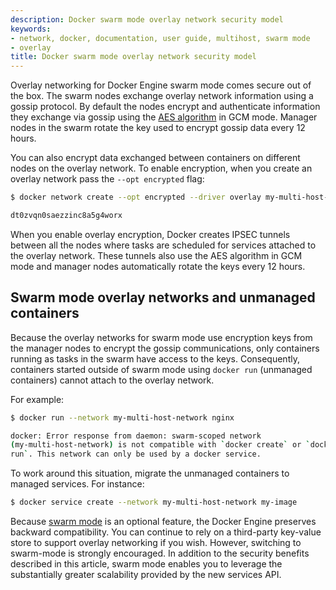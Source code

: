 ```yaml
---
description: Docker swarm mode overlay network security model
keywords:
- network, docker, documentation, user guide, multihost, swarm mode
- overlay
title: Docker swarm mode overlay network security model
---
```


Overlay networking for Docker Engine swarm mode comes secure out of the box. The
swarm nodes exchange overlay network information using a gossip protocol. By
default the nodes encrypt and authenticate information they exchange via gossip
using the [AES algorithm](https://en.wikipedia.org/wiki/Galois/Counter_Mode) in
GCM mode. Manager nodes in the swarm rotate the key used to encrypt gossip data
every 12 hours.

You can also encrypt data exchanged between containers on different nodes on the
overlay network. To enable encryption, when you create an overlay network pass
the `--opt encrypted` flag:

```bash
$ docker network create --opt encrypted --driver overlay my-multi-host-network

dt0zvqn0saezzinc8a5g4worx
```

When you enable overlay encryption, Docker creates IPSEC tunnels between all the
nodes where tasks are scheduled for services attached to the overlay network.
These tunnels also use the AES algorithm in GCM mode and manager nodes
automatically rotate the keys every 12 hours.

## Swarm mode overlay networks and unmanaged containers

Because the overlay networks for swarm mode use encryption keys from the manager
nodes to encrypt the gossip communications, only containers running as tasks in
the swarm have access to the keys. Consequently, containers started outside of
swarm mode using `docker run` (unmanaged containers) cannot attach to the
overlay network.

For example:

```bash
$ docker run --network my-multi-host-network nginx

docker: Error response from daemon: swarm-scoped network
(my-multi-host-network) is not compatible with `docker create` or `docker
run`. This network can only be used by a docker service.
```

To work around this situation, migrate the unmanaged containers to managed
services. For instance:

```bash
$ docker service create --network my-multi-host-network my-image
```

Because [swarm mode](../../swarm/index.md) is an optional feature, the Docker
Engine preserves backward compatibility. You can continue to rely on a
third-party key-value store to support overlay networking if you wish.
However, switching to swarm-mode is strongly encouraged. In addition to the
security benefits described in this article, swarm mode enables you to leverage
the substantially greater scalability provided by the new services API.
